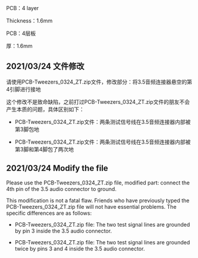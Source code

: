 PCB：4 layer 

Thickness：1.6mm



PCB：4层板

厚：1.6mm



## 2021/03/24 文件修改

请使用PCB-Tweezers_0324_ZT.zip文件，修改部分：将3.5音频连接器悬空的第4引脚进行接地

这个修改不是致命缺陷，之前打过PCB-Tweezers_0324_ZT.zip文件的朋友不会产生本质的问题，具体区别如下：

- PCB-Tweezers_0324_ZT.zip文件：两条测试信号线在3.5音频连接器内部被第3脚包地

- PCB-Tweezers_0324_ZT.zip文件：两条测试信号线在3.5音频连接器内部被第3脚和第4脚包了两次地



## 2021/03/24 Modify the file

Please use the PCB-Tweezers_0324_ZT.zip file, modified part: connect the 4th pin of the 3.5 audio connector to ground.

This modification is not a fatal flaw. Friends who have previously typed the PCB-Tweezers_0324_ZT.zip file will not have essential problems. The specific differences are as follows:

- PCB-Tweezers_0324_ZT.zip file: The two test signal lines are grounded by pin 3 inside the 3.5 audio connector.

- PCB-Tweezers_0324_ZT.zip file: The two test signal lines are grounded twice by pins 3 and 4 inside the 3.5 audio connector.

